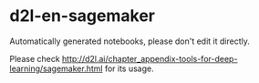 # d2l-en-sagemaker

Automatically generated notebooks, please don't edit it directly.

Please check http://d2l.ai/chapter_appendix-tools-for-deep-learning/sagemaker.html for its usage. 
